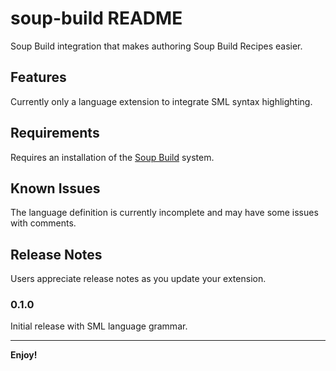 # soup-build README

Soup Build integration that makes authoring Soup Build Recipes easier.

## Features

Currently only a language extension to integrate SML syntax highlighting.

## Requirements

Requires an installation of the [Soup Build](https://www.soupbuild.com/docs/getting-started) system.

## Known Issues

The language definition is currently incomplete and may have some issues with comments.

## Release Notes

Users appreciate release notes as you update your extension.

### 0.1.0

Initial release with SML language grammar.

---

**Enjoy!**
